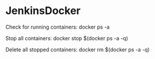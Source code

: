 # JenkinsDocker
Check for running containers:
docker ps -a

Stop all containers:
docker stop $(docker ps -a -q)

Delete all stopped containers:
docker rm $(docker ps -a -q)
